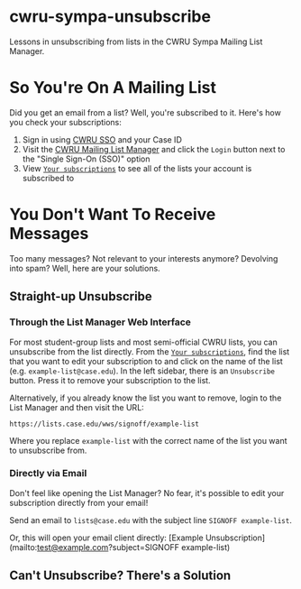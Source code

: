 # cwru-sympa-unsubscribe
Lessons in unsubscribing from lists in the CWRU Sympa Mailing List Manager.

# So You're On A Mailing List

Did you get an email from a list? Well, you're subscribed to it. Here's how you check your subscriptions:

1. Sign in using [CWRU SSO][sso] and your Case ID
2. Visit the [CWRU Mailing List Manager][list-manager] and click the `Login` button next to the "Single Sign-On (SSO)" option
3. View [`Your subscriptions`][list-subscriptions] to see all of the lists your account is subscribed to

[sso]: https://login.case.edu/cas/login
[list-manager]: https://lists.case.edu/
[list-subscriptions]: https://lists.case.edu/wws/which

# You Don't Want To Receive Messages

Too many messages? Not relevant to your interests anymore? Devolving into spam? Well, here are your solutions.

## Straight-up Unsubscribe

### Through the List Manager Web Interface

For most student-group lists and most semi-official CWRU lists, you can unsubscribe from the list directly. From the [`Your subscriptions`][list-subscriptions], find the list that you want to edit your subscription to and click on the name of the list (e.g. `example-list@case.edu`). In the left sidebar, there is an `Unsubscribe` button. Press it to remove your subscription to the list.

Alternatively, if you already know the list you want to remove, login to the List Manager and then visit the URL:

```
https://lists.case.edu/wws/signoff/example-list
```

Where you replace `example-list` with the correct name of the list you want to unsubscribe from.

### Directly via Email

Don't feel like opening the List Manager? No fear, it's possible to edit your subscription directly from your email!

Send an email to `lists@case.edu` with the subject line `SIGNOFF example-list`.

Or, this will open your email client directly: [Example Unsubscription](mailto:test@example.com?subject=SIGNOFF example-list)

## Can't Unsubscribe? There's a Solution
